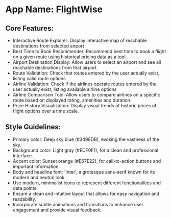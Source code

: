# **App Name**: FlightWise

## Core Features:

- Interactive Route Explorer: Display interactive map of reachable destinations from selected airport
- Best Time to Book Recommender: Recommend best time to book a flight on a given route using historical pricing data as a tool.
- Airport Destination Display: Allow users to select an airport and see all reachable destinations from that airport.
- Route Validation: Check that routes entered by the user actually exist, listing valid route options
- Airline Validation: Check if the airlines operate routes entered by the user actually exist, listing available airline options
- Airline Comparison Tool: Allow users to compare airlines on a specific route based on displayed rating, amenities and duration.
- Price History Visualization: Display visual trends of historic prices of flight options over a time scale.

## Style Guidelines:

- Primary color: Deep sky blue (#3498DB), evoking the vastness of the sky.
- Background color: Light gray (#ECF0F1), for a clean and professional interface.
- Accent color: Sunset orange (#E67E22), for call-to-action buttons and important information.
- Body and headline font: 'Inter', a grotesque sans-serif known for its modern and neutral look.
- Use modern, minimalist icons to represent different functionalities and data points.
- Ensure a clean and intuitive layout that allows for easy navigation and readability.
- Incorporate subtle animations and transitions to enhance user engagement and provide visual feedback.